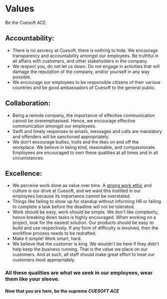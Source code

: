 # Values

Be the Cuesoft ACE. 


## Accountability: 
 - There is no secrecy at Cuesoft, there is nothing to hide. We encourage transparency and accountability amongst our employees. Be truthful in all affairs with customers, and other stakeholders in the company.
 - We respect you, do not let us down. Do not engage in activities that will damage the reputation of the company, and/or yourself in any way possible. 
 - We encourage our employees to be responsible citizens of their various countries and be good ambassadors of Cuesoft to the general public. 
 

## Collaboration:
 - Being a remote company, the importance of effective communication cannot be overemphasised. Hence, we encourage effective communication amongst our employees.
 - Swift and timely responses to emails, messages and calls are mandatory and offenders will be sanctioned appropriately. 
 - We don't encourage bullies, trolls and the likes on and off the workplace. We believe in being kind, reasonable, and compassionate. Employees are encouraged to own these qualities at all times and in all circumstances.

## Excellence: 
- We perceive work done as value over time. A [strong work ethic](/general/work-ethic/README.md) and culture is our drive at Cuesoft, and we want this instilled in our employees because its importance cannot be overstated. 
- Things like failing to show up for standup without informing HR or failing to complete a task before the deadline will not be tolerated. 
- Work should be easy, work should be simple. We don't like complexity, hence breaking down tasks is highly encouraged. When working on a project, look for the easiest solution. Our products should be easy to build and use respectively. If any form of difficulty is involved, then the workflow process needs to be redrafted.
- Make it simple! Work smart, hard. 
- We believe that the customer is king. We wouldn't be here if they didn't help keep the business running. That is the value we place on our customers. And at such, all staff should make great effort to treat our customers most appropriately. 


### All these qualities are what we seek in our employees, wear them like your sleeve.


#### Now that you are here, be the supreme *CUESOFT ACE*


